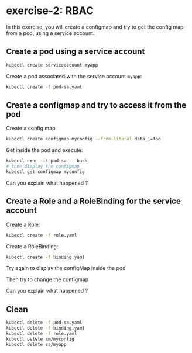 # exercise-2: RBAC

In this exercise, you will create a configmap and try to get the config map from a pod, using a service account.


## Create a pod using a service account
```sh
kubectl create serviceaccount myapp
```

Create a pod associated with the service account `myapp`:
```sh
kubectl create -f pod-sa.yaml
```

## Create a configmap and try to access it from the pod

Create a config map:
```sh
kubectl create configmap myconfig --from-literal data_1=foo
```

Get inside the pod and execute:
```sh
kubectl exec -it pod-sa -- bash
# then display the configmap
kubectl get configmap myconfig
```

Can you explain what happened ?

## Create a Role and a RoleBinding for the service account

Create a Role:
```sh
kubectl create -f role.yaml
```

Create a RoleBinding:
```sh
kubectl create -f binding.yaml
```

Try again to display the configMap inside the pod

Then try to change the configmap

Can you explain what happened ?

## Clean

```sh
kubectl delete -f pod-sa.yaml
kubectl delete -f binding.yaml
kubectl delete -f role.yaml
kubectl delete cm/myconfig
kubectl delete sa/myapp
```